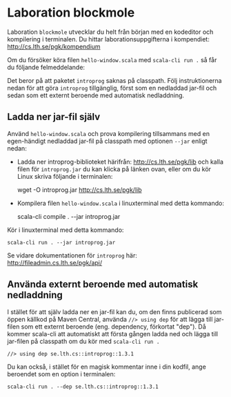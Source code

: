 # Laboration blockmole

Laboration `blockmole` utvecklar du helt från början med en kodeditor och kompilering i terminalen. Du hittar laborationsuppgifterna i kompendiet:
http://cs.lth.se/pgk/kompendium

Om du försöker köra filen `hello-window.scala` med `scala-cli run .` så får du följande felmeddelande:

Det beror på att paketet `introprog` saknas på classpath. Följ instruktionerna nedan för att göra `introprog` tillgänglig, först som en nedladdad jar-fil och sedan som ett externt beroende med automatisk nedladdning.

## Ladda ner jar-fil själv

Använd `hello-window.scala` och prova kompilering tillsammans med en egen-händigt nedladdad jar-fil på classpath med optionen `--jar` enligt nedan:

* Ladda ner introprog-biblioteket härifrån: http://cs.lth.se/pgk/lib och kalla filen för `introprog.jar` du kan klicka på länken ovan, eller om du kör Linux skriva följande i terminalen:

  wget -O introprog.jar http://cs.lth.se/pgk/lib

* Kompilera filen `hello-window.scala` i linuxterminal med detta kommando:

    scala-cli compile . --jar introprog.jar 

Kör i linuxterminal med detta kommando:

    scala-cli run . --jar introprog.jar

Se vidare dokumentationen för `introprog` här: http://fileadmin.cs.lth.se/pgk/api/

## Använda externt beroende med automatisk nedladdning

I stället för att själv ladda ner en jar-fil kan du, om den finns publicerad som öppen källkod på Maven Central, använda `//> using dep` för att lägga till jar-filen som ett externt beroende (eng. dependency, förkortat "dep"). Då kommer scala-cli att automatiskt att första gången ladda ned och lägga till jar-filen på classpath om du kör med `scala-cli run .` 

``` 
//> using dep se.lth.cs::introprog::1.3.1
```

Du kan också, i stället för en magisk kommentar inne i din kodfil, ange beroendet som en option i terminalen: 

    scala-cli run . --dep se.lth.cs::introprog::1.3.1

